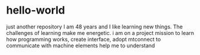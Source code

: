 # hello-world
just another repository
I am 48 years and I like learning new things. The challenges of learning make me energetic. i am on a project mission to learn how programming works, create interface, adopt mtconnect to communicate with machine elements
help me to understand
